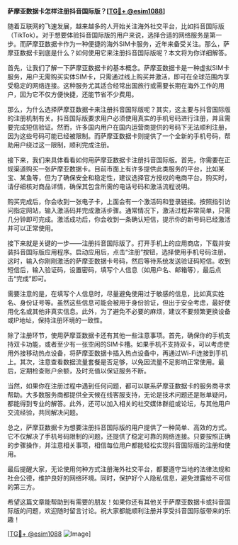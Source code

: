 **萨摩亚数据卡怎样注册抖音国际版？[[TG💪+ @esim1088](https://t.me/s/esim1088)]**

随着互联网的飞速发展，越来越多的人开始关注海外社交平台，比如抖音国际版（TikTok）。对于想要体验抖音国际版的用户来说，选择合适的网络服务是第一步。而萨摩亚数据卡作为一种便捷的海外SIM卡服务，近年来备受关注。那么，萨摩亚数据卡到底是什么？如何使用它来注册抖音国际版呢？本文将为你详细解答。

首先，让我们了解一下萨摩亚数据卡的基本概念。萨摩亚数据卡是一种虚拟SIM卡服务，用户无需购买实体SIM卡，只需通过线上购买并激活，即可在全球范围内享受稳定的网络连接。这种服务尤其适合经常出国旅行或需要长期在海外工作的用户，因为它不仅方便快捷，还能节省不少费用。

那么，为什么选择萨摩亚数据卡来注册抖音国际版呢？其实，这主要与抖音国际版的注册机制有关。抖音国际版要求用户必须使用真实的手机号码进行注册，并且需要完成短信验证。然而，许多国内用户在国内运营商提供的号码下无法顺利注册，因为这些号码可能已经被限制。而萨摩亚数据卡则提供了一个全新的手机号码，帮助用户绕过这一限制，顺利完成注册。

接下来，我们来具体看看如何用萨摩亚数据卡注册抖音国际版。首先，你需要在正规渠道购买一张萨摩亚数据卡。目前市面上有许多提供此类服务的平台，比如某宝、某鱼等，但为了确保安全和稳定性，建议选择官方授权的电商平台。购买时，请仔细核对商品详情，确保其包含所需的电话号码和激活流程说明。

购买完成后，你会收到一张电子卡，上面会有一个激活码和登录链接。按照指引访问指定网站，输入激活码并完成激活步骤。通常情况下，激活过程非常简单，只需几分钟即可完成。激活成功后，你会收到一条确认短信，提示你的新号码已经激活并可以正常使用。

接下来就是关键的一步——注册抖音国际版了。打开手机上的应用商店，下载并安装抖音国际版应用程序。启动应用后，点击“注册”按钮，选择使用手机号码注册。这时，输入你刚刚激活的萨摩亚数据卡号码，然后等待系统发送验证码短信。收到短信后，输入验证码，设置密码，填写个人信息（如用户名、邮箱等），最后点击“完成”即可。

需要注意的是，在填写个人信息时，尽量避免使用过于敏感的信息，比如真实姓名、身份证号等。虽然这些信息可能会被用于身份验证，但出于安全考虑，最好使用化名或其他非真实信息。此外，为了避免不必要的麻烦，建议不要频繁更换设备或IP地址，保持注册环境的一致性。

除了注册环节，使用萨摩亚数据卡还有其他一些注意事项。首先，确保你的手机支持双卡功能，或者至少有一张空闲的SIM卡槽。如果手机不支持双卡，可以考虑使用外接移动热点设备，将萨摩亚数据卡插入热点设备中，再通过Wi-Fi连接到手机上。其次，注意查看数据流量套餐是否足够，以免因流量不足影响正常使用。最后，定期检查账户余额，及时充值以保证服务不断。

当然，如果你在注册过程中遇到任何问题，都可以联系萨摩亚数据卡的服务商寻求帮助。大多数服务商都提供全天候在线客服支持，无论是技术问题还是账单疑问，都能得到专业的解答。此外，还可以加入相关的社交媒体群组或论坛，与其他用户交流经验，共同解决问题。

总之，萨摩亚数据卡为想要注册抖音国际版的用户提供了一种简单、高效的方式。它不仅解决了手机号码限制的问题，还提供了稳定可靠的网络连接。只要按照正确的步骤操作，并注意相关事项，相信每位用户都能轻松实现抖音国际版的注册和使用。

最后提醒大家，无论使用何种方式注册海外社交平台，都要遵守当地的法律法规和社会公德，维护良好的网络环境。同时，保护好个人隐私信息，避免泄露给不可信的第三方。

希望这篇文章能帮助到有需要的朋友！如果你还有其他关于萨摩亚数据卡或抖音国际版的问题，欢迎随时留言讨论。祝大家都能顺利注册并享受抖音国际版带来的乐趣！

[[TG💪+ @esim1088](https://t.me/s/esim1088) ![Image](https://i.postimg.cc/4NQfJmqS/Snipaste-2025-05-13-00-14-12.png)]
